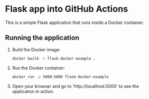 # Flask app into GitHub Actions

This is a simple Flask application that runs inside a Docker container.

## Running the application

1. Build the Docker image:

   ```sh
   docker build -t flask-docker-example .
   ```

2. Run the Docker container:

   ```sh
   docker run -p 5000:5000 flask-docker-example
   ```

3. Open your browser and go to 'http://localhost:5000' to see the application in action.
